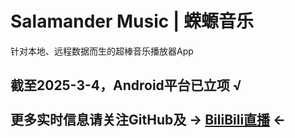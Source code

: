 # Salamander Music | 蝾螈音乐
针对本地、远程数据而生的超棒音乐播放器App
## 截至2025-3-4，Android平台已立项 √<br><br>更多实时信息请关注GitHub及 -> [BiliBili直播](https://space.bilibili.com/194639276?spm_id_from=333.1007.0.0) <-
